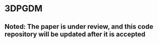 # 3DPGDM

## Noted: The paper is under review, and this code repository will be updated after it is accepted
